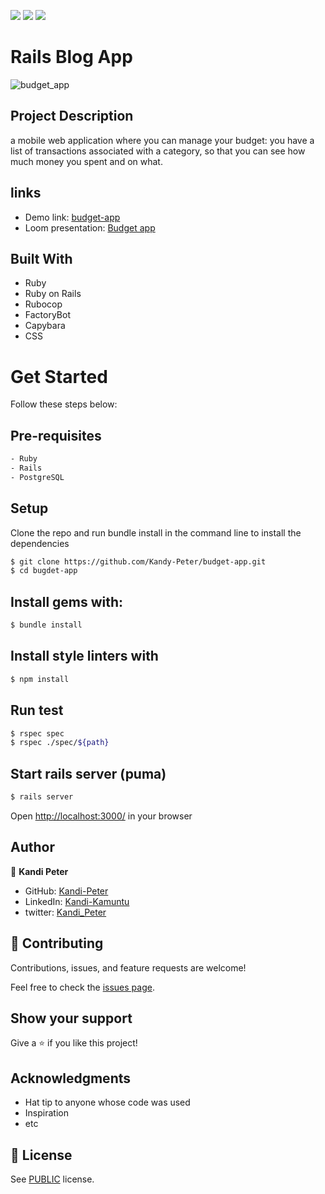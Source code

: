 ![](https://img.shields.io/badge/Microverse-blueviolet)
![](https://img.shields.io/badge/ruby-red)
![](https://img.shields.io/badge/RoR-pink)

# Rails Blog App

![budget_app](https://user-images.githubusercontent.com/80612925/172840322-309e343e-facd-4015-bec5-156fccc8e96c.PNG)

## Project Description

a mobile web application where you can manage your budget: you have a list of transactions associated with a category, so that you can see how much money you spent and on what.

## links

- Demo link: [budget-app]()
- Loom presentation: [Budget app](https://www.loom.com/share/8211974b4cac4fe7bfcc93da6927af62)

## Built With

- Ruby
- Ruby on Rails
- Rubocop
- FactoryBot
- Capybara
- CSS

# Get Started
Follow these steps below:

## Pre-requisites

```bash
- Ruby
- Rails
- PostgreSQL
```

## Setup
Clone the repo and run bundle install in the command line to install the dependencies

```bash
$ git clone https://github.com/Kandy-Peter/budget-app.git
$ cd bugdet-app
```

## Install gems with:

```bash
$ bundle install
```

## Install style linters with
```bash
$ npm install
```

## Run test
```bash
$ rspec spec
$ rspec ./spec/${path}
```
## Start rails server (puma)

```bash
$ rails server
```

Open [http://localhost:3000/](http://localhost:3000/) in your browser

## Author

👤 **Kandi Peter**

- GitHub: [Kandi-Peter](https://github.com/Kandy-Peter)
- LinkedIn: [Kandi-Kamuntu](https://www.linkedin.com/in/kandi-peter-a49590212/)
- twitter: [Kandi_Peter](https://twitter.com/peter_kandy)

## 🤝 Contributing

Contributions, issues, and feature requests are welcome!

Feel free to check the [issues page](../../issues/).

## Show your support

Give a ⭐️ if you like this project!

## Acknowledgments

- Hat tip to anyone whose code was used
- Inspiration
- etc

## 📝 License

See [PUBLIC](./LICENSE) license.